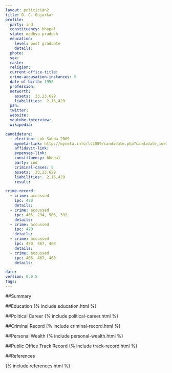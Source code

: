 ```yaml
---
layout: politician2
title: D. C. Gujarkar
profile: 
  party: ind
  constituency: bhopal
  state: madhya pradesh
  education: 
    level: post graduate
    details: 
  photo: 
  sex: 
  caste: 
  religion: 
  current-office-title: 
  crime-accusation-instances: 5
  date-of-birth: 1958
  profession: 
  networth: 
    assets:  33,23,629
    liabilities:  2,16,429
  pan: 
  twitter: 
  website: 
  youtube-interview: 
  wikipedia: 

candidature: 
  - election: Lok Sabha 2009
    myneta-link: http://myneta.info/ls2009/candidate.php?candidate_id=3408
    affidavit-link: 
    expenses-link: 
    constituency: bhopal 
    party: ind
    criminal-cases: 5
    assets:  33,23,629
    liabilities:  2,16,429
    result:  

crime-record: 
  - crime: accussed
    ipc: 420
    details:    
  - crime: accussed
    ipc: 406, 294, 506, 392
    details:    
  - crime: accussed
    ipc: 420
    details:    
  - crime: accussed
    ipc: 420, 467, 468
    details:    
  - crime: accussed
    ipc: 406, 467, 468
    details:    

date: 
version: 0.0.5
tags: 
---
```

##Summary


##Education
{% include education.html %}


##Political Career
{% include political-career.html %}


##Criminal Record
{% include criminal-record.html %}


##Personal Wealth
{% include personal-wealth.html %}


##Public Office Track Record
{% include track-record.html %}


##References


{% include references.html %}
